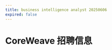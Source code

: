 ```yaml
---
title: business intelligence analyst 20250606
expired: false
---
```


# CoreWeave 招聘信息

<JobPostingTable job-posting-json-path="coreweave/data/business-intelligence-analyst-20250606.json" />
